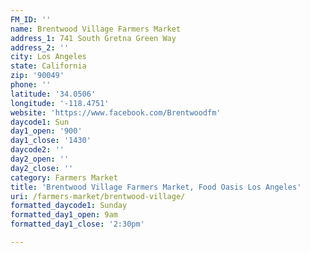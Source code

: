 ```yaml
---
FM_ID: ''
name: Brentwood Village Farmers Market
address_1: 741 South Gretna Green Way
address_2: ''
city: Los Angeles
state: California
zip: '90049'
phone: ''
latitude: '34.0506'
longitude: '-118.4751'
website: 'https://www.facebook.com/Brentwoodfm'
daycode1: Sun
day1_open: '900'
day1_close: '1430'
daycode2: ''
day2_open: ''
day2_close: ''
category: Farmers Market
title: 'Brentwood Village Farmers Market, Food Oasis Los Angeles'
uri: /farmers-market/brentwood-village/
formatted_daycode1: Sunday
formatted_day1_open: 9am
formatted_day1_close: '2:30pm'

---
```

